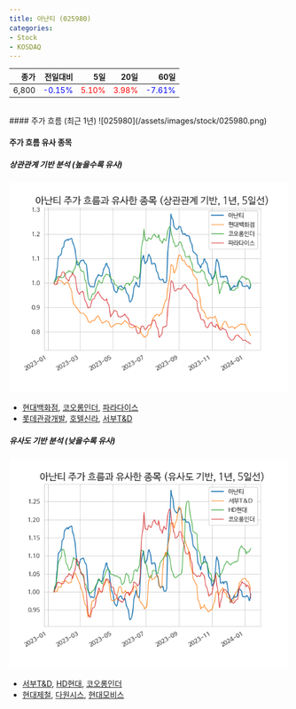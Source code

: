 ```yaml
---
title: 아난티 (025980)
categories:
- Stock
- KOSDAQ
---
```


|종가|전일대비|5일|20일|60일|
|---:|-------:|--:|---:|---:|
|6,800|<span style="color: blue">-0.15%</span>|<span style="color: red">5.10%</span>|<span style="color: red">3.98%</span>|<span style="color: blue">-7.61%</span>|

<!-- more -->
<br>
#### 주가 흐름 (최근 1년)
![025980](/assets/images/stock/025980.png)

#### 주가 흐름 유사 종목

##### 상관관계 기반 분석 (높을수록 유사)
![025980](/assets/images/stock/025980_corr.png)
- [현대백화점](/069960/), [코오롱인더](/120110/), [파라다이스](/034230/)
- [롯데관광개발](/032350/), [호텔신라](/008770/), [서부T&D](/006730/)

##### 유사도 기반 분석 (낮을수록 유사)	
![025980](/assets/images/stock/025980_sim.png)
- [서부T&D](/006730/), [HD현대](/267250/), [코오롱인더](/120110/)
- [현대제철](/004020/), [다원시스](/068240/), [현대모비스](/012330/)